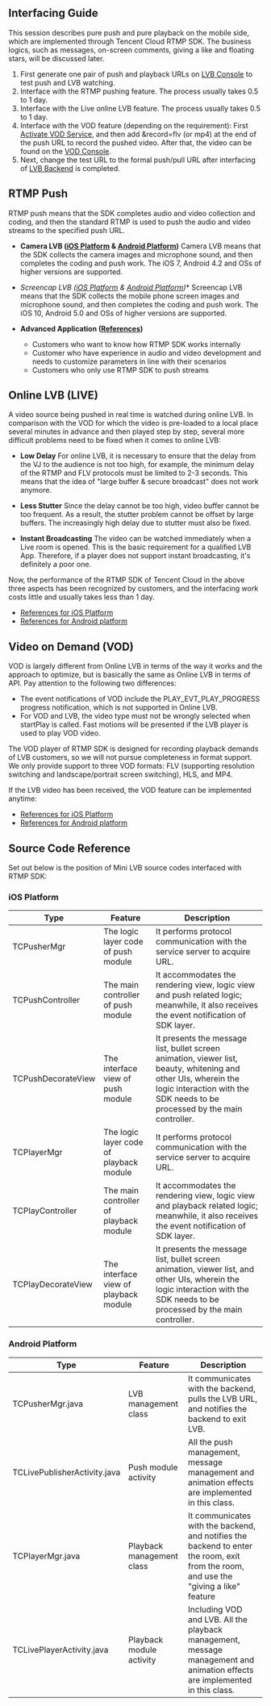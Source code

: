 ## Interfacing Guide

This session describes pure push and pure playback on the mobile side, which are implemented through Tencent Cloud RTMP SDK. The business logics, such as messages, on-screen comments, giving a like and floating stars, will be discussed later.

1. First generate one pair of push and playback URLs on [LVB Console](https://www.qcloud.com/doc/api/258/6445) to test push and LVB watching.
2. Interface with the RTMP pushing feature. The process usually takes 0.5 to 1 day.
3. Interface with the Live online LVB feature. The process usually takes 0.5 to 1 day.
4. Interface with the VOD feature (depending on the requirement): First [Activate VOD Service](https://www.qcloud.com/doc/api/258/6208#2.1-.E5.A6.82.E4.BD.95.E5.BC.80.E9.80.9A.E8.A7.86.E9.A2.91.E7.82.B9.E6.92.AD.E6.9C.8D.E5.8A.A1), and then add &record=flv (or mp4) at the end of the push URL to record the pushed video. After that, the video can be found on the [VOD Console](http://console.qcloud.com/video/videolist).
5. Next, change the test URL to the formal push/pull URL after interfacing of [LVB Backend](https://www.qcloud.com/doc/api/258/6447) is completed.

## RTMP Push
RTMP push means that the SDK completes audio and video collection and coding, and then the standard RTMP is used to push the audio and video streams to the specified push URL.

- **Camera LVB ([iOS Platform](https://www.qcloud.com/doc/product/454/6946) & [Android Platform](https://www.qcloud.com/doc/product/454/6947))**
Camera LVB means that the SDK collects the camera images and microphone sound, and then completes the coding and push work. The iOS 7, Android 4.2 and OSs of higher versions are supported.

- *Screencap LVB ([iOS Platform](https://www.qcloud.com/doc/product/454/6948) & [Android Platform](https://www.qcloud.com/doc/product/454/6949))**
Screencap LVB means that the SDK collects the mobile phone screen images and microphone sound, and then completes the coding and push work. The iOS 10, Android 5.0 and OSs of higher versions are supported.

- **Advanced Application ([References](https://www.qcloud.com/doc/product/454/6955))**
  + Customers who want to know how RTMP SDK works internally
  + Customer who have experience in audio and video development and needs to customize parameters in line with their scenarios
  + Customers who only use RTMP SDK to push streams

## Online LVB (LIVE)
A video source being pushed in real time is watched during online LVB. In comparison with the VOD for which the video is pre-loaded to a local place several minutes in advance and then played step by step, several more difficult problems need to be fixed when it comes to online LVB:

- **Low Delay**
For online LVB, it is necessary to ensure that the delay from the VJ to the audience is not too high, for example, the minimum delay of the RTMP and FLV protocols must be limited to 2-3 seconds. This means that the idea of "large buffer & secure broadcast" does not work anymore.

- **Less Stutter**
Since the delay cannot be too high, video buffer cannot be too frequent. As a result, the stutter problem cannot be offset by large buffers. The increasingly high delay due to stutter must also be fixed.

- **Instant Broadcasting**
The video can be watched immediately when a Live room is opened. This is the basic requirement for a qualified LVB App. Therefore, if a player does not support instant broadcasting, it's definitely a poor one.

Now, the performance of the RTMP SDK of Tencent Cloud in the above three aspects has been recognized by customers, and the interfacing work costs little and usually takes less than 1 day.

- [References for iOS Platform](https://www.qcloud.com/doc/product/454/6950) 
- [References for Android platform](https://www.qcloud.com/doc/product/454/6952) 

## Video on Demand (VOD)
VOD is largely different from Online LVB in terms of the way it works and the approach to optimize, but is basically the same as Online LVB in terms of API. Pay attention to the following two differences:
- The event notifications of VOD include the PLAY_EVT_PLAY_PROGRESS progress notification, which is not supported in Online LVB.
- For VOD and LVB, the video type must not be wrongly selected when startPlay is called. Fast motions will be presented if the LVB player is used to play VOD video.

The VOD player of RTMP SDK is designed for recording playback demands of LVB customers, so we will not pursue completeness in format support. We only provide support to three VOD formats: FLV (supporting resolution switching and landscape/portrait screen switching), HLS, and MP4.

If the LVB video has been received, the VOD feature can be implemented anytime:
- [References for iOS Platform](https://www.qcloud.com/doc/product/454/6953) 
- [References for Android platform](https://www.qcloud.com/doc/product/454/6954) 

## Source Code Reference
Set out below is the position of Mini LVB source codes interfaced with RTMP SDK:


### iOS Platform

| Type | Feature | Description |
|---------|---------|---------|
| TCPusherMgr | The logic layer code of push module | It performs protocol communication with the service server to acquire URL.  |
| TCPushController | The main controller of push module | It accommodates the rendering view, logic view and push related logic; meanwhile, it also receives the event notification of SDK layer.  |
| TCPushDecorateView | The interface view of push module | It presents the message list, bullet screen animation, viewer list, beauty, whitening and other UIs, wherein the logic interaction with the SDK needs to be processed by the main controller.  |
| TCPlayerMgr | The logic layer code of playback module | It performs protocol communication with the service server to acquire URL.  |
| TCPlayController | The main controller of playback module | It accommodates the rendering view, logic view and playback related logic; meanwhile, it also receives the event notification of SDK layer.  |
| TCPlayDecorateView | The interface view of playback module | It presents the message list, bullet screen animation, viewer list, and other UIs, wherein the logic interaction with the SDK needs to be processed by the main controller.  |

### Android Platform

| Type | Feature | Description |
|---------|---------|---------|
| TCPusherMgr.java | LVB management class | It communicates with the backend, pulls the LVB URL, and notifies the backend to exit LVB. |
| TCLivePublisherActivity.java | Push module activity | All the push management, message management and animation effects are implemented in this class. |
| TCPlayerMgr.java | Playback management class | It communicates with the backend, and notifies the backend to enter the room, exit from the room, and use the "giving a like" feature |
| TCLivePlayerActivity.java | Playback module activity |Including VOD and LVB. All the playback management, message management and animation effects are implemented in this class. |



